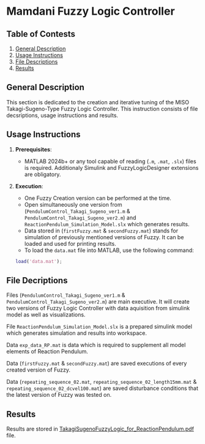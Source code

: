 # Mamdani Fuzzy Logic Controller

## Table of Contests

1. [General Description](#general-description)
2. [Usage Instructions](#usage-instructions)
3. [File Descriptions](#file-descriptions)
4. [Results](#results)

## General Description
This section is dedicated to the creation and iterative tuning of the MISO Takagi-Sugeno-Type Fuzzy Logic Controller. This instruction consists of file decsriptions, usage instructions and results.

## Usage Instructions
1. **Prerequisites**:
   - MATLAB 2024b+ or any tool capable of reading (`.m`, `.mat`, `.slx`) files is required. Additionaly Simulink and FuzzyLogicDesigner extensions are obligatory.

2. **Execution**:
   - One Fuzzy Creation version can be performed at the time.
   - Open simultaneously one version from (`PendulumControl_Takagi_Sugeno_ver1.m` & `PendulumControl_Takagi_Sugeno_ver2.m`) and `ReactionPendulum_Simulation_Model.slx` which generates results.
   - Data stored in (`firstFuzzy.mat` & `secondFuzzy.mat`) stands for simulation of previously mentioned versions of Fuzzy. It can be loaded and used for printing results.
   - To load the `data.mat` file into MATLAB, use the following command:
   ```matlab
   load('data.mat');

## File Decriptions
Files (`PendulumControl_Takagi_Sugeno_ver1.m` & `PendulumControl_Takagi_Sugeno_ver2.m`) are main executive. It will create two versions of Fuzzy Logic Controller with data aquisition from simulink model as well as visualizations.

File `ReactionPendulum_Simulation_Model.slx` is a prepared simulink model which generates simulation and results into workspace.

Data `exp_data_RP.mat` is data which is required to supplement all model elements of Reaction Pendulum.

Data (`firstFuzzy.mat` & `secondFuzzy.mat`) are saved executions of every created version of Fuzzy.

Data (`repeating_sequence_02.mat`, `repeating_sequence_02_length15mm.mat` & `repeating_sequence_02_dcvel100.mat`) are saved disturbance conditions that the latest version of Fuzzy was tested on.

## Results
Results are stored in [TakagiSugenoFuzzyLogic_for_ReactionPendulum.pdf](doc/TakagiSugenoFuzzyLogic_for_ReactionPendulum.pdf) file.
